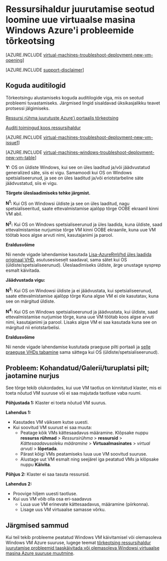 <properties
   pageTitle="Tõrkeotsing: Windows VM juurutus-RM | Microsoft Azure'i"
   description="Ressursihaldur juurutamise probleemide tõrkeotsing, kui loote uue virtuaalse masina Windows Azure"
   services="virtual-machines-windows, azure-resource-manager"
   documentationCenter=""
   authors="JiangChen79"
   manager="felixwu"
   editor=""
   tags="top-support-issue, azure-resource-manager"/>

<tags
  ms.service="virtual-machines-windows"
  ms.workload="na"
  ms.tgt_pltfrm="vm-windows"
  ms.devlang="na"
  ms.topic="article"
  ms.date="09/09/2016"
  ms.author="cjiang"/>

# <a name="troubleshoot-resource-manager-deployment-issues-with-creating-a-new-windows-virtual-machine-in-azure"></a>Ressursihaldur juurutamise seotud loomine uue virtuaalse masina Windows Azure'i probleemide tõrkeotsing

[AZURE.INCLUDE [virtual-machines-troubleshoot-deployment-new-vm-opening](../../includes/virtual-machines-troubleshoot-deployment-new-vm-opening-include.md)]

[AZURE.INCLUDE [support-disclaimer](../../includes/support-disclaimer.md)]

## <a name="collect-audit-logs"></a>Koguda auditilogid

Tõrkeotsingu alustamiseks koguda auditilogide viga, mis on seotud probleemi tuvastamiseks. Järgmised lingid sisaldavad üksikasjalikku teavet protsessi jälgimiseks.

[Ressursi rühma juurutuste Azure'i portaalis tõrkeotsing](../resource-manager-troubleshoot-deployments-portal.md)

[Auditi toimingud koos ressursihaldur](../resource-group-audit.md)

[AZURE.INCLUDE [virtual-machines-troubleshoot-deployment-new-vm-issue1](../../includes/virtual-machines-troubleshoot-deployment-new-vm-issue1-include.md)]

[AZURE.INCLUDE [virtual-machines-windows-troubleshoot-deployment-new-vm-table](../../includes/virtual-machines-windows-troubleshoot-deployment-new-vm-table.md)]

**Y:** OS on üldiste Windows, kui see on üles laaditud ja/või jäädvustatud generalized säte, siis ei vigu. Samamoodi kui OS on Windows spetsialiseerunud, ja see on üles laaditud ja/või eriotstarbeline säte jäädvustatud, siis ei vigu.

**Tõrgete üleslaadimiseks tehke järgmist.**

**N<sup>1</sup>:** Kui OS on Windowsi üldiste ja see on üles laaditud, nagu spetsialiseeritud, saate ettevalmistamise ajalõpp tõrge OOBE ekraanil kinni VM abil.

**N<sup>2</sup>:** Kui OS on Windows spetsialiseerunud ja üles laadida, kuna üldiste, saad ettevalmistamise nurjumise tõrge VM kinni OOBE ekraanile, kuna uue VM töötab koos algse arvuti nimi, kasutajanimi ja parool.

**Eraldusvõime**

Nii nende vigade lahendamise kasutada [Lisa-AzureRmVhd üles laadida originaal VHD](https://msdn.microsoft.com/library/mt603554.aspx), asutusesiseselt saadaval, sama sätet kui OS (üldiste/spetsialiseerunud). Üleslaadimiseks üldiste, ärge unustage sysprep esmalt käivitada.

**Jäädvustada vigu:**

**N<sup>3</sup>:** Kui OS on Windowsi üldiste ja ei jäädvustata, kui spetsialiseerunud, saate ettevalmistamise ajalõpp tõrge Kuna algse VM ei ole kasutatav, kuna see on märgitud üldiste.

**N<sup>4</sup>:** Kui OS on Windows spetsialiseerunud ja jäädvustata, kui üldiste, saad ettevalmistamise nurjumise tõrge, kuna uue VM töötab koos algse arvuti nimi, kasutajanimi ja parool. Lisaks algse VM ei saa kasutada kuna see on märgitud nii eriotstarbelisi.

**Eraldusvõime**

Nii nende vigade lahendamise kustutada praeguse pilti portaali ja [selle praeguse VHDs tabamine](virtual-machines-windows-vhd-copy.md) sama sättega kui OS (üldiste/spetsialiseerunud).

## <a name="issue-customgallerymarketplace-image-allocation-failure"></a>Probleem: Kohandatud/Galerii/turuplatsi pilt; jaotamine nurjus
See tõrge tekib olukordades, kui uue VM taotlus on kinnitatud klaster, mis ei toeta nõutud VM suuruse või ei saa majutada taotluse vaba ruumi.

**Põhjustada 1:** Klaster ei toeta nõutud VM suurus.

**Lahendus 1:**

- Kasutades VM väiksem kutse uuesti.
- Kui soovitud VM suurust ei saa muuta:
  - Peatage kõik VMs kättesaadavus määramine.
  Klõpsake nuppu **ressurss rühmad** > *Ressursirühma* > **ressursid** > *Kättesaadavusoleku määramine* > **Virtuaalmasinates** > *virtual arvuti* > **lõpetada**.
  - Pärast kõigi VMs peatamiseks luua uue VM soovitud suuruse.
  - Alustage uut VM esmalt ning seejärel iga peatatud VMs ja klõpsake nuppu **Käivita**.

**Põhjus 2:** Klaster ei saa tasuta ressursid.

**Lahendus 2:**

- Proovige hiljem uuesti taotluse.
- Kui uus VM võib olla osa eri-saadavus
  - Luua uue VM erinevate kättesaadavus, määramine (piirkonna).
  - Lisage uus VM virtuaalse samasse võrku.

## <a name="next-steps"></a>Järgmised sammud
Kui teil tekib probleeme peatatud Windows VM käivitamisel või olemasoleva Windows VM Azure suuruse, lugege teemat [tõrkeotsing ressursihaldur juurutamise probleemid taaskäivitada või olemasoleva Windowsi virtuaalse masina Azure suuruse muutmine](virtual-machines-windows-restart-resize-error-troubleshooting.md).
